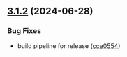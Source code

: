 ## [3.1.2](https://github.com/joesturge/semver-testing/compare/v3.1.1...v3.1.2) (2024-06-28)


### Bug Fixes

* build pipeline for release ([cce0554](https://github.com/joesturge/semver-testing/commit/cce05544095c8906668ab362c886b8baf77c4629))




